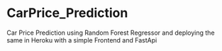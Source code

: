 # CarPrice_Prediction
Car Price Prediction using Random Forest Regressor and deploying the same in Heroku with a simple Frontend and FastApi
